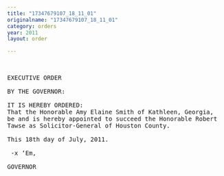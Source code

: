 ```yaml
---
title: "17347679107_18_11_01"
originalname: "17347679107_18_11_01"
category: orders
year: 2011
layout: order

---
```

<pre>
 

EXECUTIVE ORDER

BY THE GOVERNOR:

IT IS HEREBY ORDERED:
That the Honorable Amy Elaine Smith of Kathleen, Georgia,
be and is hereby appointed to succeed the Honorable Robert
Tawse as Solicitor-General of Houston County.

This 18th day of July, 2011.

 -x ‘Em,

GOVERNOR

</pre>
